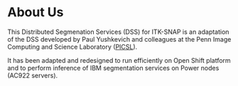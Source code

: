 About Us
=====

This Distributed Segmenation Services (DSS) for ITK-SNAP is an adaptation of the DSS developed by Paul Yushkevich and colleagues at the Penn Image Computing and Science Laboratory ([PICSL](picsl.upenn.edu)).

It has been adapted and redesigned to run efficiently on Open Shift platform and to perform inference of IBM segmentation services on Power nodes (AC922 servers).

